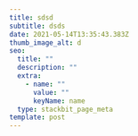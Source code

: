 ```yaml
---
title: sdsd
subtitle: dsds
date: 2021-05-14T13:35:43.383Z
thumb_image_alt: d
seo:
  title: ""
  description: ""
  extra:
    - name: ""
      value: ""
      keyName: name
  type: stackbit_page_meta
template: post
---
```

